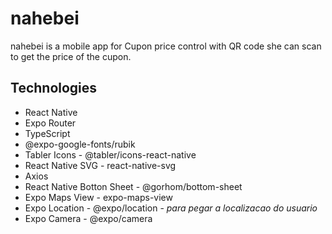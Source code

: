# nahebei

nahebei is a mobile app for Cupon price control with QR code she can scan to get the price of the cupon.

## Technologies

- React Native
- Expo Router
- TypeScript
- @expo-google-fonts/rubik
- Tabler Icons - @tabler/icons-react-native
- React Native SVG - react-native-svg
- Axios
- React Native Botton Sheet - @gorhom/bottom-sheet
- Expo Maps View - expo-maps-view
- Expo Location - @expo/location - *para pegar a localizacao do usuario*
- Expo Camera - @expo/camera
